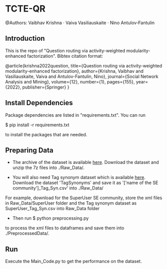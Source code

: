 # TCTE-QR

@Authors: Vaibhav Krishna · Vaiva Vasiliauskaite · Nino Antulov‐Fantulin

## Introduction

This is the repo of "Question routing via activity-weighted modularity-enhanced factorization". Bibtex citation format:

@article{krishna2022question,
  title={Question routing via activity-weighted modularity-enhanced factorization},
  author={Krishna, Vaibhav and Vasiliauskaite, Vaiva and Antulov-Fantulin, Nino},
  journal={Social Network Analysis and Mining},
  volume={12},
  number={1},
  pages={155},
  year={2022},
  publisher={Springer}
}

## Install Dependencies

Package dependencies are listed in "requirements.txt". You can run

$ pip install -r requirements.txt

to install the packages that are needed.


## Preparing Data

* The archive of the dataset is available [here](https://archive.org/download/stackexchange). Download the dataset and unzip the 7z files into ./Raw_Data/. 

* You will also need Tag synonym dataset which is available [here](https://data.stackexchange.com/superuser/query/new). Download the dataset 'TagSynonyms' and save it as '['name of the SE community']_Tag_Syn.csv' into ./Raw_Data/ 

For example, download for the SuperUser SE community, store the xml files in Raw_Data/SuperUser folder and the Tag synonym dataset as SuperUser_Tag_Syn.csv into Raw_Data folder

* Then run
$ python preprocessing.py

to process the xml files to dataframes and save them into ./PreprocessedData/.

## Run

Execute the Main_Code.py to get the performance on the dataset.
